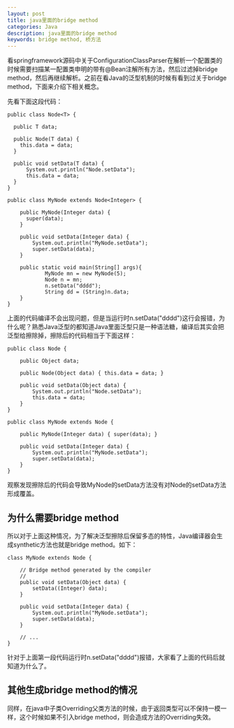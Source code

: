 ```yaml
---
layout: post
title: java里面的bridge method
categories: Java
description: java里面的bridge method
keywords: bridge method, 桥方法
---
```


看springframework源码中关于ConfigurationClassParser在解析一个配置类的时候需要扫描某一配置类申明的带有@Bean注解所有方法，然后过滤掉bridge method，然后再继续解析。之前在看Java的泛型机制的时候有看到过关于bridge method，下面来介绍下相关概念。

先看下面这段代码：
```
public class Node<T> {

  public T data;

  public Node(T data) {
    this.data = data;
  }

  public void setData(T data) {
      System.out.println("Node.setData");
      this.data = data;
  }
}

public class MyNode extends Node<Integer> {

    public MyNode(Integer data) {
      super(data);
    }

    public void setData(Integer data) {
        System.out.println("MyNode.setData");
        super.setData(data);
    }

    public static void main(String[] args){
    		MyNode mn = new MyNode(5);
    		Node n = mn;
    		n.setData("dddd");
    		String dd = (String)n.data;
    }
}
```
上面的代码编译不会出现问题，但是当运行时n.setData("dddd")这行会报错，为什么呢？熟悉Java泛型的都知道Java里面泛型只是一种语法糖，编译后其实会把泛型给擦除掉，擦除后的代码相当于下面这样：

```
public class Node {

    public Object data;

    public Node(Object data) { this.data = data; }

    public void setData(Object data) {
        System.out.println("Node.setData");
        this.data = data;
    }
}

public class MyNode extends Node {

    public MyNode(Integer data) { super(data); }

    public void setData(Integer data) {
        System.out.println("MyNode.setData");
        super.setData(data);
    }
}

```

观察发现擦除后的代码会导致MyNode的setData方法没有对Node的setData方法形成覆盖。

## 为什么需要bridge method
所以对于上面这种情况，为了解决泛型擦除后保留多态的特性，Java编译器会生成synthetic方法也就是bridge method。如下：

```
class MyNode extends Node {

    // Bridge method generated by the compiler
    //
    public void setData(Object data) {
        setData((Integer) data);
    }

    public void setData(Integer data) {
        System.out.println("MyNode.setData");
        super.setData(data);
    }

    // ...
}

```

针对于上面第一段代码运行时n.setData("dddd")报错，大家看了上面的代码后就知道为什么了。

## 其他生成bridge method的情况
同样，在java中子类Overriding父类方法的时候，由于返回类型可以不保持一模一样，这个时候如果不引入bridge method，则会造成方法的Overriding失效。
